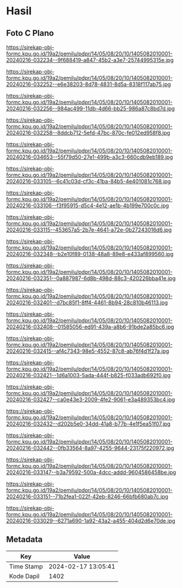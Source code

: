# Hasil

## Foto C Plano

https://sirekap-obj-formc.kpu.go.id/19a2/pemilu/pdpr/14/05/08/20/10/1405082010001-20240216-032234--9f688419-a847-45b2-a3e7-25744995315e.jpg

https://sirekap-obj-formc.kpu.go.id/19a2/pemilu/pdpr/14/05/08/20/10/1405082010001-20240216-032252--e6e38203-8d78-4831-8d5a-8318f117ab75.jpg

https://sirekap-obj-formc.kpu.go.id/19a2/pemilu/pdpr/14/05/08/20/10/1405082010001-20240216-032256--984ac499-11db-4d66-bb25-986a87c8bd7d.jpg

https://sirekap-obj-formc.kpu.go.id/19a2/pemilu/pdpr/14/05/08/20/10/1405082010001-20240216-032258--8ddcb712-5efd-47bc-870c-fe012ed958f8.jpg

https://sirekap-obj-formc.kpu.go.id/19a2/pemilu/pdpr/14/05/08/20/10/1405082010001-20240216-034653--55f79d50-27e1-499b-a3c3-660cdb9eb189.jpg

https://sirekap-obj-formc.kpu.go.id/19a2/pemilu/pdpr/14/05/08/20/10/1405082010001-20240216-033105--6c41c03d-cf3c-41ba-84b5-4e401081c768.jpg

https://sirekap-obj-formc.kpu.go.id/19a2/pemilu/pdpr/14/05/08/20/10/1405082010001-20240216-033106--f3f95915-d5c4-4e12-ae1b-4b199e700c0c.jpg

https://sirekap-obj-formc.kpu.go.id/19a2/pemilu/pdpr/14/05/08/20/10/1405082010001-20240216-033115--453657a5-2b7e-4641-a72e-0b27243016d6.jpg

https://sirekap-obj-formc.kpu.go.id/19a2/pemilu/pdpr/14/05/08/20/10/1405082010001-20240216-032348--b2e10f89-0138-48a8-89e8-e433af899560.jpg

https://sirekap-obj-formc.kpu.go.id/19a2/pemilu/pdpr/14/05/08/20/10/1405082010001-20240216-032351--0a887987-6d8b-498d-88c3-420226bba41e.jpg

https://sirekap-obj-formc.kpu.go.id/19a2/pemilu/pdpr/14/05/08/20/10/1405082010001-20240216-032401--d7bc85f1-8ff4-4461-8b94-28c810b46113.jpg

https://sirekap-obj-formc.kpu.go.id/19a2/pemilu/pdpr/14/05/08/20/10/1405082010001-20240216-032408--01585056-ed91-439a-a8b6-91bde2a85bc6.jpg

https://sirekap-obj-formc.kpu.go.id/19a2/pemilu/pdpr/14/05/08/20/10/1405082010001-20240216-032415--af4c7343-98e5-4552-87c8-ab76f4d1f27a.jpg

https://sirekap-obj-formc.kpu.go.id/19a2/pemilu/pdpr/14/05/08/20/10/1405082010001-20240216-032421--1d6a1003-5ada-444f-b825-f033adb692f0.jpg

https://sirekap-obj-formc.kpu.go.id/19a2/pemilu/pdpr/14/05/08/20/10/1405082010001-20240216-032427--ca0e43e3-2009-4fe2-9061-e3a489353bc4.jpg

https://sirekap-obj-formc.kpu.go.id/19a2/pemilu/pdpr/14/05/08/20/10/1405082010001-20240216-032432--d202b5e0-34dd-41a8-b77b-4e1f5ea51f07.jpg

https://sirekap-obj-formc.kpu.go.id/19a2/pemilu/pdpr/14/05/08/20/10/1405082010001-20240216-032442--0fb33564-8a97-4255-9644-23175f220972.jpg

https://sirekap-obj-formc.kpu.go.id/19a2/pemilu/pdpr/14/05/08/20/10/1405082010001-20240216-033147--b3a79592-500a-4dcc-addd-9604586458be.jpg

https://sirekap-obj-formc.kpu.go.id/19a2/pemilu/pdpr/14/05/08/20/10/1405082010001-20240216-033151--71b2fea1-022f-42eb-8246-66bfb680ab7c.jpg

https://sirekap-obj-formc.kpu.go.id/19a2/pemilu/pdpr/14/05/08/20/10/1405082010001-20240216-033029--6271a690-1a92-43a2-a455-404d2d6e70de.jpg


## Metadata

| Key        | Value               |
| ---------- | ------------------- |
| Time Stamp | 2024-02-17 13:05:41 |
| Kode Dapil | 1402                |



